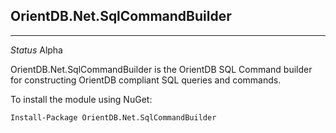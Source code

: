 ## OrientDB.Net.SqlCommandBuilder ##
---

*Status* Alpha

OrientDB.Net.SqlCommandBuilder is the OrientDB SQL Command builder for constructing OrientDB compliant SQL queries and commands.

To install the module using NuGet:

```
Install-Package OrientDB.Net.SqlCommandBuilder
```